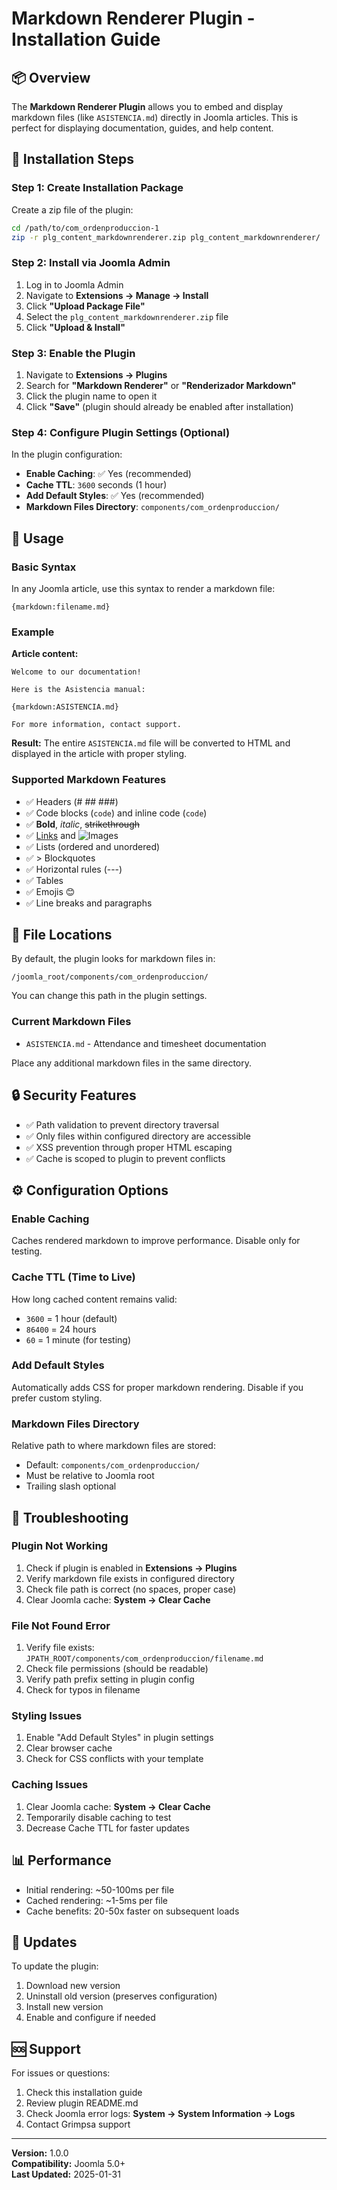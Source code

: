 # Markdown Renderer Plugin - Installation Guide

## 📦 Overview

The **Markdown Renderer Plugin** allows you to embed and display markdown files (like `ASISTENCIA.md`) directly in Joomla articles. This is perfect for displaying documentation, guides, and help content.

## 🚀 Installation Steps

### Step 1: Create Installation Package

Create a zip file of the plugin:

```bash
cd /path/to/com_ordenproduccion-1
zip -r plg_content_markdownrenderer.zip plg_content_markdownrenderer/
```

### Step 2: Install via Joomla Admin

1. Log in to Joomla Admin
2. Navigate to **Extensions → Manage → Install**
3. Click **"Upload Package File"**
4. Select the `plg_content_markdownrenderer.zip` file
5. Click **"Upload & Install"**

### Step 3: Enable the Plugin

1. Navigate to **Extensions → Plugins**
2. Search for **"Markdown Renderer"** or **"Renderizador Markdown"**
3. Click the plugin name to open it
4. Click **"Save"** (plugin should already be enabled after installation)

### Step 4: Configure Plugin Settings (Optional)

In the plugin configuration:

- **Enable Caching**: ✅ Yes (recommended)
- **Cache TTL**: `3600` seconds (1 hour)
- **Add Default Styles**: ✅ Yes (recommended)
- **Markdown Files Directory**: `components/com_ordenproduccion/`

## 📝 Usage

### Basic Syntax

In any Joomla article, use this syntax to render a markdown file:

```
{markdown:filename.md}
```

### Example

**Article content:**

```
Welcome to our documentation!

Here is the Asistencia manual:

{markdown:ASISTENCIA.md}

For more information, contact support.
```

**Result:** The entire `ASISTENCIA.md` file will be converted to HTML and displayed in the article with proper styling.

### Supported Markdown Features

- ✅ Headers (# ## ###)
- ✅ Code blocks (```code```) and inline code (`code`)
- ✅ **Bold**, *italic*, ~~strikethrough~~
- ✅ [Links](url) and ![Images](url)
- ✅ Lists (ordered and unordered)
- ✅ > Blockquotes
- ✅ Horizontal rules (---)
- ✅ Tables
- ✅ Emojis 😊
- ✅ Line breaks and paragraphs

## 📁 File Locations

By default, the plugin looks for markdown files in:

```
/joomla_root/components/com_ordenproduccion/
```

You can change this path in the plugin settings.

### Current Markdown Files

- `ASISTENCIA.md` - Attendance and timesheet documentation

Place any additional markdown files in the same directory.

## 🔒 Security Features

- ✅ Path validation to prevent directory traversal
- ✅ Only files within configured directory are accessible
- ✅ XSS prevention through proper HTML escaping
- ✅ Cache is scoped to plugin to prevent conflicts

## ⚙️ Configuration Options

### Enable Caching

Caches rendered markdown to improve performance. Disable only for testing.

### Cache TTL (Time to Live)

How long cached content remains valid:
- `3600` = 1 hour (default)
- `86400` = 24 hours
- `60` = 1 minute (for testing)

### Add Default Styles

Automatically adds CSS for proper markdown rendering. Disable if you prefer custom styling.

### Markdown Files Directory

Relative path to where markdown files are stored:
- Default: `components/com_ordenproduccion/`
- Must be relative to Joomla root
- Trailing slash optional

## 🐛 Troubleshooting

### Plugin Not Working

1. Check if plugin is enabled in **Extensions → Plugins**
2. Verify markdown file exists in configured directory
3. Check file path is correct (no spaces, proper case)
4. Clear Joomla cache: **System → Clear Cache**

### File Not Found Error

1. Verify file exists: `JPATH_ROOT/components/com_ordenproduccion/filename.md`
2. Check file permissions (should be readable)
3. Verify path prefix setting in plugin config
4. Check for typos in filename

### Styling Issues

1. Enable "Add Default Styles" in plugin settings
2. Clear browser cache
3. Check for CSS conflicts with your template

### Caching Issues

1. Clear Joomla cache: **System → Clear Cache**
2. Temporarily disable caching to test
3. Decrease Cache TTL for faster updates

## 📊 Performance

- Initial rendering: ~50-100ms per file
- Cached rendering: ~1-5ms per file
- Cache benefits: 20-50x faster on subsequent loads

## 🔄 Updates

To update the plugin:

1. Download new version
2. Uninstall old version (preserves configuration)
3. Install new version
4. Enable and configure if needed

## 🆘 Support

For issues or questions:

1. Check this installation guide
2. Review plugin README.md
3. Check Joomla error logs: **System → System Information → Logs**
4. Contact Grimpsa support

---

**Version:** 1.0.0  
**Compatibility:** Joomla 5.0+  
**Last Updated:** 2025-01-31


